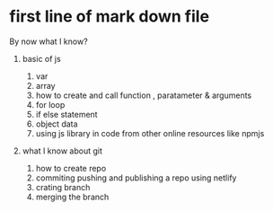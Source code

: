 # first line of mark down file

By now what I know?
1. basic of js 
    1. var
    1. array
    1. how to create and call function , paratameter & arguments
    1. for loop
    1. if else statement
    1. object data
    1. using js library in code from other online resources like npmjs

1. what I know about git
    1. how to create repo
    1. commiting pushing and publishing a repo using netlify 
    1. crating branch
    1. merging the branch